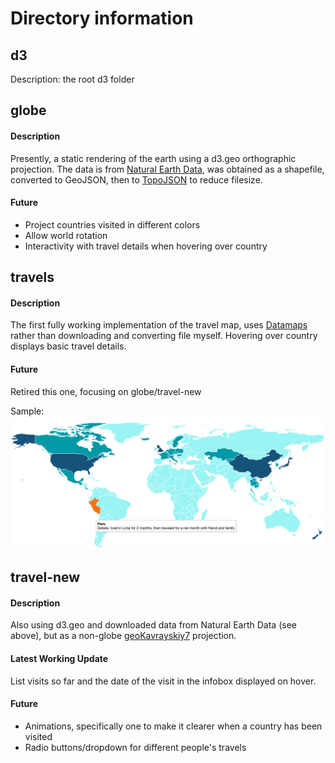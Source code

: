 # Directory information

## d3

Description: the root d3 folder

## globe

#### Description 

Presently, a static rendering of the earth using a d3.geo orthographic projection. The data is from [Natural Earth Data](https://naturalearthdata.com), was obtained as a shapefile, converted to GeoJSON, then to [TopoJSON](https://github.com/topojson/topojson) to reduce filesize. 

#### Future 

- Project countries visited in different colors
- Allow world rotation
- Interactivity with travel details when hovering over country

## travels

#### Description 

The first fully working implementation of the travel map, uses [Datamaps](https://datamaps.github.io/) rather than downloading and converting file myself. Hovering over country displays basic travel details.

#### Future 

Retired this one, focusing on globe/travel-new

Sample: 
![Static screenshot of travels prototype](travels/img/travels-first-go.png)

## travel-new

#### Description

Also using d3.geo and downloaded data from Natural Earth Data (see above), but as a non-globe [geoKavrayskiy7](https://github.com/d3/d3-geo-projection#geoKavrayskiy7) projection. 

#### Latest Working Update

List visits so far and the date of the visit in the infobox displayed on hover.

#### Future

- Animations, specifically one to make it clearer when a country has been visited
- Radio buttons/dropdown for different people's travels
